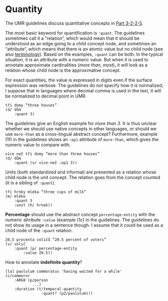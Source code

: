 # Quantity

The UMR guidelines discuss quantitative concepts in [Part
3-2-2-5](https://github.com/umr4nlp/umr-guidelines/blob/master/guidelines.md#part-3-2-2-5-quantification).

The most basic keyword for quantification is `:quant`. The guidelines
sometimes call it a “relation”, which would mean that it should be understood
as an edge going to a child concept node, and sometimes an “attribute”, which
means that there is an atomic value but no child node (see also
[terminology](terminologie.md)). Based on the examples, `:quant` can be both.
In the typical situation, it is an attribute with a numeric value. But when
it is used to annotate approximate cardinalities (_more than_, _most_), it
will look as a relation whose child node is the approximative concept.

For exact quantities, the value is expressed in digits even if the surface
expression was verbose. The guidelines do not specify how it is normalized; I
suppose that in languages where decimal comma is used in the text, it will be
normalized to decimal point in UMR.

```
tři domy “three houses”
(d/ dům
    :quant 3)
```

The guidelines give an English example for _more than 3_. It is thus unclear
whether we should use native concepts in other languages, or should we use
`more-than` as a cross-lingual abstract concept? Furthermore, example (1f) in
the guidelines shows an `:op1` attribute of `more-than`, which gives the
numeric value to compare with.

```
více než tři domy “more than three houses”
(d/ dům
    :quant (v/ více-než :op1 3))
```

Units (both standardized and informal) are presented as a relation whose
child node is the unit concept. The relation goes from the concept counted
(it is a sibling of `:quant`).

```
tři hrnky mléka “three cups of milk”
(m/ mléko
    :quant 3
    :unit (h/ hrnek))
```

**Percentage** should use the abstract concept `percentage-entity` with the
numeric attribute `:value` (example (1c) in the guidelines. The guidelines do
not show its usage in a sentence though. I assume that it could be used as a
child node of the `:quant` relation.

```
20,5 procenta voličů “20.5 percent of voters”
(v/ volič
    :quant (p/ percentage-entity
        :value 20.5))
```

How to annotate **indefinite quantity**?
```
[la] paululum commoratus 'having waited for a while'
(c/commoror
    :ARG0 (p/person
            ...)
    :duration (t/temporal-quantity
                :quant? (p2/paululum)))
```

